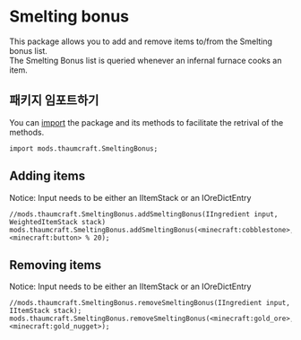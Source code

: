# Smelting bonus

This package allows you to add and remove items to/from the Smelting bonus list.  
The Smelting Bonus list is queried whenever an infernal furnace cooks an item.

## 패키지 임포트하기

You can [import](/AdvancedFunctions/Import/) the package and its methods to facilitate the retrival of the methods.

```zenscript
import mods.thaumcraft.SmeltingBonus;
```

## Adding items

Notice: Input needs to be either an IItemStack or an IOreDictEntry

```zenscript
//mods.thaumcraft.SmeltingBonus.addSmeltingBonus(IIngredient input, WeightedItemStack stack)
mods.thaumcraft.SmeltingBonus.addSmeltingBonus(<minecraft:cobblestone>, <minecraft:button> % 20);
```

## Removing items

Notice: Input needs to be either an IItemStack or an IOreDictEntry

```zenscript
//mods.thaumcraft.SmeltingBonus.removeSmeltingBonus(IIngredient input, IItemStack stack);
mods.thaumcraft.SmeltingBonus.removeSmeltingBonus(<minecraft:gold_ore>, <minecraft:gold_nugget>);
```